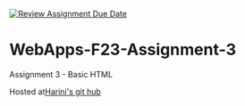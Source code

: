 [![Review Assignment Due Date](https://classroom.github.com/assets/deadline-readme-button-24ddc0f5d75046c5622901739e7c5dd533143b0c8e959d652212380cedb1ea36.svg)](https://classroom.github.com/a/q2-Q7VCy)
# WebApps-F23-Assignment-3
Assignment 3 - Basic HTML 

 Hosted at[Harini's git hub]( https://44-563-webapps-f23.github.io/44563-webapps-f23-assignment3-HariniBeeram/)